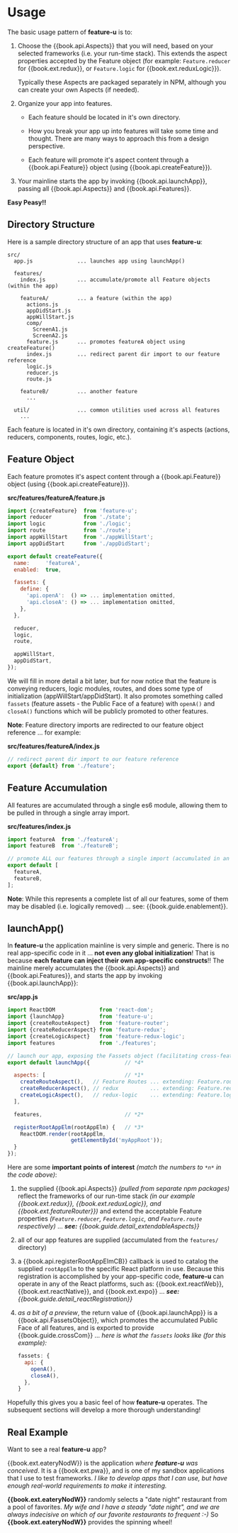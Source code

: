 # Usage

The basic usage pattern of **feature-u** is to:

1. Choose the {{book.api.Aspects}} that you will need, based on your
   selected frameworks (i.e. your run-time stack).  This extends the
   aspect properties accepted by the Feature object (for example:
   `Feature.reducer` for {{book.ext.redux}}, or `Feature.logic` for
   {{book.ext.reduxLogic}}).

   Typically these Aspects are packaged separately in NPM, although you
   can create your own Aspects (if needed).

1. Organize your app into features.

   * Each feature should be located in it's own directory.

   * How you break your app up into features will take some time and
     thought.  There are many ways to approach this from a design
     perspective.

   * Each feature will promote it's aspect content through a
     {{book.api.Feature}} object (using {{book.api.createFeature}}).

1. Your mainline starts the app by invoking {{book.api.launchApp}},
   passing all {{book.api.Aspects}} and {{book.api.Features}}.

**Easy Peasy!!**


## Directory Structure

Here is a sample directory structure of an app that uses **feature-u**:

```
src/
  app.js              ... launches app using launchApp()

  features/
    index.js          ... accumulate/promote all Feature objects (within the app)

    featureA/         ... a feature (within the app)
      actions.js
      appDidStart.js
      appWillStart.js
      comp/
        ScreenA1.js
        ScreenA2.js
      feature.js      ... promotes featureA object using createFeature()
      index.js        ... redirect parent dir import to our feature reference
      logic.js
      reducer.js
      route.js

    featureB/         ... another feature
      ...

  util/               ... common utilities used across all features
    ...
```

Each feature is located in it's own directory, containing it's aspects
(actions, reducers, components, routes, logic, etc.).

## Feature Object

Each feature promotes it's aspect content through a
{{book.api.Feature}} object (using {{book.api.createFeature}}).

**src/features/featureA/feature.js**
```js
import {createFeature}  from 'feature-u';
import reducer          from './state';
import logic            from './logic';
import route            from './route';
import appWillStart     from './appWillStart';
import appDidStart      from './appDidStart';

export default createFeature({
  name:     'featureA',
  enabled:  true,

  fassets: {
    define: {
      'api.openA':  () => ... implementation omitted,
      'api.closeA': () => ... implementation omitted,
    },
  },

  reducer,
  logic,
  route,

  appWillStart,
  appDidStart,
});
```

We will fill in more detail a bit later, but for now notice that the
feature is conveying reducers, logic modules, routes, and does some
type of initialization (appWillStart/appDidStart).  It also promotes
something called `fassets` (feature assets - the Public Face of a
feature) with `openA()` and `closeA()` functions which will be publicly
promoted to other features.

**Note**: Feature directory imports are redirected to our feature
object reference ... for example:

**src/features/featureA/index.js**
```js
// redirect parent dir import to our feature reference
export {default} from './feature';
```


## Feature Accumulation

All features are accumulated through a single es6 module, allowing
them to be pulled in through a single array import.

**src/features/index.js**
```js
import featureA  from './featureA';
import featureB  from './featureB';

// promote ALL our features through a single import (accumulated in an array)
export default [
  featureA,
  featureB,
];
```

**Note**: While this represents a complete list of all our features,
some of them may be disabled (i.e. logically removed) ... see:
{{book.guide.enablement}}.


## launchApp()

In **feature-u** the application mainline is very simple and generic.
There is no real app-specific code in it ... **not even any global
initialization**!  That is because **each feature can inject their own
app-specific constructs**!!  The mainline merely accumulates the
{{book.api.Aspects}} and {{book.api.Features}}, and starts the app by
invoking {{book.api.launchApp}}:

**src/app.js**
```js
import ReactDOM              from 'react-dom';
import {launchApp}           from 'feature-u';
import {createRouteAspect}   from 'feature-router';
import {createReducerAspect} from 'feature-redux';
import {createLogicAspect}   from 'feature-redux-logic';
import features              from './features';

// launch our app, exposing the Fassets object (facilitating cross-feature communication)
export default launchApp({           // *4*

  aspects: [                         // *1*
    createRouteAspect(),   // Feature Routes ... extending: Feature.route
    createReducerAspect(), // redux          ... extending: Feature.reducer
    createLogicAspect(),   // redux-logic    ... extending: Feature.logic
  ],

  features,                          // *2*

  registerRootAppElm(rootAppElm) {   // *3*
    ReactDOM.render(rootAppElm,
                    getElementById('myAppRoot'));
  }
});
```

Here are some **important points of interest** _(match the numbers to
`*n*` in the code above)_:

1. the supplied {{book.api.Aspects}} _(pulled from separate npm
   packages)_ reflect the frameworks of our run-time stack _(in our
   example {{book.ext.redux}}, {{book.ext.reduxLogic}}, and
   {{book.ext.featureRouter}})_ and extend the acceptable Feature
   properties _(`Feature.reducer`, `Feature.logic`, and
   `Feature.route` respectively)_ ... _**see:**
   {{book.guide.detail_extendableAspects}}_

2. all of our app features are supplied (accumulated from the
   `features/` directory)

3. a {{book.api.registerRootAppElmCB}} callback is used to catalog the
   supplied `rootAppElm` to the specific React platform in use.
   Because this registration is accomplished by your app-specific
   code, **feature-u** can operate in any of the React platforms, such
   as: {{book.ext.reactWeb}}, {{book.ext.reactNative}}, and
   {{book.ext.expo}} ... _**see:**
   {{book.guide.detail_reactRegistration}}_

4. _as a bit of a preview_, the return value of {{book.api.launchApp}}
   is a {{book.api.FassetsObject}}, which promotes the accumulated
   Public Face of all features, and is exported to provide
   {{book.guide.crossCom}} ... _here is what the `fassets` looks like
   (for this example):_

   ```js
   fassets: {
     api: {
       openA(),
       closeA(),
     },
   }
   ```

Hopefully this gives you a basic feel of how **feature-u** operates.
The subsequent sections will develop a more thorough understanding!


## Real Example

Want to see a real **feature-u** app?

{{book.ext.eateryNodW}} is the application _where **feature-u** was
conceived_.  It is a {{book.ext.pwa}}, and is one of my sandbox
applications that I use to test frameworks.  _I like to develop apps
that I can use, but have enough real-world requirements to make it
interesting._

**{{book.ext.eateryNodW}}** randomly selects a "date night" restaurant
from a pool of favorites.  _My wife and I have a steady "date night",
and we are always indecisive on which of our favorite restaurants to
frequent :-)_ So **{{book.ext.eateryNodW}}** provides the spinning
wheel!
